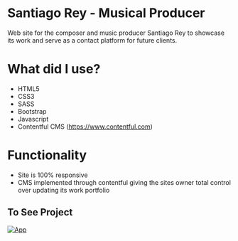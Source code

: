# Santiago Rey - Musical Producer

Web site for the composer and music producer Santiago Rey to showcase its work and serve as a contact platform for future clients.

# What did I use?

- HTML5
- CSS3
- SASS
- Bootstrap
- Javascript
- Contentful CMS (https://www.contentful.com)

# Functionality

- Site is 100% responsive
- CMS implemented through contentful giving the sites owner total control over updating its work portfolio

## To See Project

[![App](https://img.shields.io/badge/App-informational?style=for-the-badge&logo=netlify&logoColor=fff&color=23272d)](https://santiago-rey.netlify.app/)
